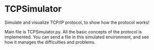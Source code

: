 # TCPSimulator
Simulate and visualize TCP/IP protocol, to show how the protocol works!

Main file is TCPSimulator.py. All the basic concepts of the protocol is implemented. You can send a file in this simulated environment, and see how it manages the difficulties and problems.
